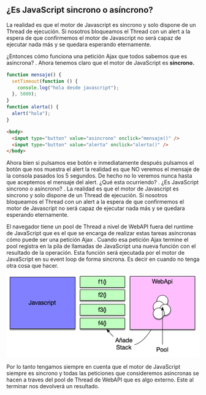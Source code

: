 ## ¿Es JavaScript sincrono o asíncrono?

La realidad es que el motor de Javascript es sincrono y solo dispone de un Thread de ejecución.
Si nosotros bloqueamos el Thread con un alert a la espera de que confirmemos el motor de Javascript no será capaz de ejecutar nada más y se quedara esperando eternamente.

¿Entonces cómo funciona una petición Ajax que todos sabemos que es asíncrona? . Ahora tenemos claro que el motor de JavaScript es **sincrono.**

```js
function mensaje() {
  setTimeout(function () {
    console.log("hola desde javascript");
  }, 5000);
}
function alerta() {
  alert("hola");
}
```

```html
<body>
  <input type="button" value="asincrono" onclick="mensaje()" />
  <input type="button" value="alerta" onclick="alerta()" />
</body>
```

Ahora bien si pulsamos ese botón e inmediatamente después pulsamos el botón que nos muestra el alert la realidad es que NO veremos el mensaje de la consola pasados los 5 segundos. De hecho no lo veremos nunca hasta que aceptemos el mensaje del alert. ¿Qué esta ocurriendo? . ¿Es JavaScript sincrono o asíncrono? . La realidad es que el motor de Javascript es sincrono y solo dispone de un Thread de ejecución. Si nosotros bloqueamos el Thread con un alert a la espera de que confirmemos el motor de Javascript no será capaz de ejecutar nada más y se quedara esperando eternamente.

El navegador tiene un pool de Thread a nivel de WebAPI fuera del runtime de JavaScript que es el que se encarga de realizar estas tareas asíncronas cómo puede ser una petición Ajax . Cuando esa petición Ajax termine el pool registra en la pila de llamadas de JavaScript una nueva función con el resultado de la operación. Esta función será ejecutada por el motor de JavaScript en su event loop de forma sincrona. Es decir en cuando no tenga otra cosa que hacer.

![pool-de-thread](img/pool-thread.png)

Por lo tanto tengamos siempre en cuenta que el motor de JavaScript siempre es sincrono y todas las peticiones que consideremos asincronas se hacen a traves del pool de Thread de WebAPI que es algo externo. Este al terminar nos devolverá un resultado.
